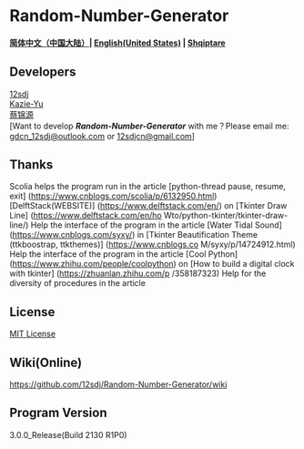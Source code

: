 # Random-Number-Generator
#### [简体中文（中国大陆）](https://github.com/12sdj/Random-Number-Generator/blob/main/README.md)| [**English(United States)**](https://github.com/12sdj/Random-Number-Generator/blob/main/README.en.md) | [Shqiptare](https://github.com/12sdj/Random-Number-Generator/blob/main/README.al.md)
## Developers
  [12sdj](https://github.com/12sdj)<Principal>  
  [Kazie-Yu](https://github.com/Kazie-Yu)  
  [蔡锦源](https://github.com/caijinyuan123)  
  [Want to develop ***Random-Number-Generator*** with me？Please email me: gdcn_12sdj@outlook.com or 12sdjcn@gmail.com]
## Thanks
  Scolia helps the program run in the article [python-thread pause, resume, exit] (https://www.cnblogs.com/scolia/p/6132950.html)
[DelftStack(WEBSITE)] (https://www.delftstack.com/en/) on [Tkinter Draw Line] (https://www.delftstack.com/en/ho Wto/python-tkinter/tkinter-draw-line/) Help the interface of the program in the article
[Water Tidal Sound] (https://www.cnblogs.com/syxy/) in [Tkinter Beautification Theme (ttkboostrap, ttkthemes)] (https://www.cnblogs.co M/syxy/p/14724912.html) Help the interface of the program in the article
[Cool Python] (https://www.zhihu.com/people/coolpython) on [How to build a digital clock with tkinter] (https://zhuanlan.zhihu.com/p /358187323) Help for the diversity of procedures in the article
## License  
  [MIT License](https://github.com/12sdj/Random-Number-Generator/blob/main/LICENSE)
## Wiki(Online)  
  https://github.com/12sdj/Random-Number-Generator/wiki 
## Program Version
  3.0.0_Release(Build 2130 R1P0)
  

